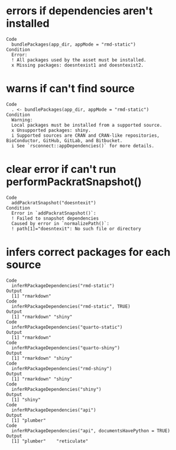 # errors if dependencies aren't installed

    Code
      bundlePackages(app_dir, appMode = "rmd-static")
    Condition
      Error:
      ! All packages used by the asset must be installed.
      x Missing packages: doesntexist1 and doesntexist2.

# warns if can't find source

    Code
      . <- bundlePackages(app_dir, appMode = "rmd-static")
    Condition
      Warning:
      Local packages must be installed from a supported source.
      x Unsupported packages: shiny.
      i Supported sources are CRAN and CRAN-like repositories, BioConductor, GitHub, GitLab, and Bitbucket.
      i See `rsconnect::appDependencies()` for more details.

# clear error if can't run performPackratSnapshot()

    Code
      addPackratSnapshot("doesntexit")
    Condition
      Error in `addPackratSnapshot()`:
      ! Failed to snapshot dependencies
      Caused by error in `normalizePath()`:
      ! path[1]="doesntexit": No such file or directory

# infers correct packages for each source

    Code
      inferRPackageDependencies("rmd-static")
    Output
      [1] "rmarkdown"
    Code
      inferRPackageDependencies("rmd-static", TRUE)
    Output
      [1] "rmarkdown" "shiny"    
    Code
      inferRPackageDependencies("quarto-static")
    Output
      [1] "rmarkdown"
    Code
      inferRPackageDependencies("quarto-shiny")
    Output
      [1] "rmarkdown" "shiny"    
    Code
      inferRPackageDependencies("rmd-shiny")
    Output
      [1] "rmarkdown" "shiny"    
    Code
      inferRPackageDependencies("shiny")
    Output
      [1] "shiny"
    Code
      inferRPackageDependencies("api")
    Output
      [1] "plumber"
    Code
      inferRPackageDependencies("api", documentsHavePython = TRUE)
    Output
      [1] "plumber"    "reticulate"

